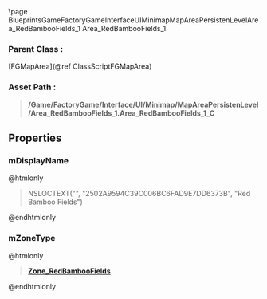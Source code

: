\page BlueprintsGameFactoryGameInterfaceUIMinimapMapAreaPersistenLevelArea_RedBambooFields_1 Area_RedBambooFields_1
### Parent Class :
[FGMapArea](@ref ClassScriptFGMapArea)
### Asset Path :
<b><blockquote>/Game/FactoryGame/Interface/UI/Minimap/MapAreaPersistenLevel/Area_RedBambooFields_1.Area_RedBambooFields_1_C</blockquote></b>
## Properties

### mDisplayName
@htmlonly
<blockquote>NSLOCTEXT("", "2502A9594C39C006BC6FAD9E7DD6373B", "Red Bamboo Fields")</blockquote>
@endhtmlonly

### mZoneType
@htmlonly
<b><a href="_blueprints_game_factory_game-shared_audio_music_zone__red_bamboo_fields.html"><blockquote>Zone_RedBambooFields</blockquote></a></b>
@endhtmlonly


